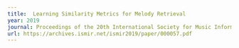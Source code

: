 ```yaml
---
title:  Learning Similarity Metrics for Melody Retrieval
year: 2019
journal: Proceedings of the 20th International Society for Music Information Retrieval Conference 2019
url: https://archives.ismir.net/ismir2019/paper/000057.pdf
---
```

